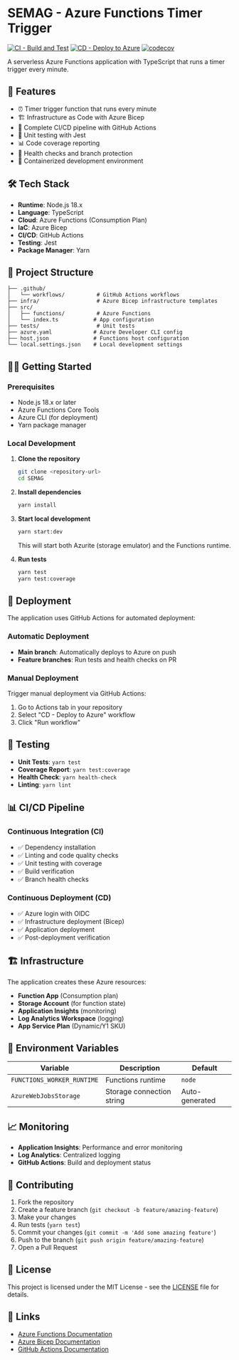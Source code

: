 # SEMAG - Azure Functions Timer Trigger

[![CI - Build and Test](https://github.com/USER/REPO/actions/workflows/ci.yml/badge.svg)](https://github.com/USER/REPO/actions/workflows/ci.yml)
[![CD - Deploy to Azure](https://github.com/USER/REPO/actions/workflows/deploy.yml/badge.svg)](https://github.com/USER/REPO/actions/workflows/deploy.yml)
[![codecov](https://codecov.io/gh/USER/REPO/branch/main/graph/badge.svg)](https://codecov.io/gh/USER/REPO)

A serverless Azure Functions application with TypeScript that runs a timer trigger every minute.

## 🚀 Features

- ⏰ Timer trigger function that runs every minute
- 🏗️ Infrastructure as Code with Azure Bicep
- 🔄 Complete CI/CD pipeline with GitHub Actions
- 🧪 Unit testing with Jest
- 📊 Code coverage reporting
- 🏥 Health checks and branch protection
- 🐳 Containerized development environment

## 🛠️ Tech Stack

- **Runtime**: Node.js 18.x
- **Language**: TypeScript
- **Cloud**: Azure Functions (Consumption Plan)
- **IaC**: Azure Bicep
- **CI/CD**: GitHub Actions
- **Testing**: Jest
- **Package Manager**: Yarn

## 📁 Project Structure

```
├── .github/
│   └── workflows/          # GitHub Actions workflows
├── infra/                  # Azure Bicep infrastructure templates
├── src/
│   ├── functions/          # Azure Functions
│   └── index.ts           # App configuration
├── tests/                  # Unit tests
├── azure.yaml             # Azure Developer CLI config
├── host.json              # Functions host configuration
└── local.settings.json    # Local development settings
```

## 🏃‍♂️ Getting Started

### Prerequisites

- Node.js 18.x or later
- Azure Functions Core Tools
- Azure CLI (for deployment)
- Yarn package manager

### Local Development

1. **Clone the repository**

   ```bash
   git clone <repository-url>
   cd SEMAG
   ```

2. **Install dependencies**

   ```bash
   yarn install
   ```

3. **Start local development**

   ```bash
   yarn start:dev
   ```

   This will start both Azurite (storage emulator) and the Functions runtime.

4. **Run tests**
   ```bash
   yarn test
   yarn test:coverage
   ```

## 🚀 Deployment

The application uses GitHub Actions for automated deployment:

### Automatic Deployment

- **Main branch**: Automatically deploys to Azure on push
- **Feature branches**: Run tests and health checks on PR

### Manual Deployment

Trigger manual deployment via GitHub Actions:

1. Go to Actions tab in your repository
2. Select "CD - Deploy to Azure" workflow
3. Click "Run workflow"

## 🧪 Testing

- **Unit Tests**: `yarn test`
- **Coverage Report**: `yarn test:coverage`
- **Health Check**: `yarn health-check`
- **Linting**: `yarn lint`

## 📊 CI/CD Pipeline

### Continuous Integration (CI)

- ✅ Dependency installation
- ✅ Linting and code quality checks
- ✅ Unit testing with coverage
- ✅ Build verification
- ✅ Branch health checks

### Continuous Deployment (CD)

- ✅ Azure login with OIDC
- ✅ Infrastructure deployment (Bicep)
- ✅ Application deployment
- ✅ Post-deployment verification

## 🏗️ Infrastructure

The application creates these Azure resources:

- **Function App** (Consumption plan)
- **Storage Account** (for function state)
- **Application Insights** (monitoring)
- **Log Analytics Workspace** (logging)
- **App Service Plan** (Dynamic/Y1 SKU)

## 🔧 Environment Variables

| Variable                   | Description               | Default        |
| -------------------------- | ------------------------- | -------------- |
| `FUNCTIONS_WORKER_RUNTIME` | Functions runtime         | `node`         |
| `AzureWebJobsStorage`      | Storage connection string | Auto-generated |

## 📈 Monitoring

- **Application Insights**: Performance and error monitoring
- **Log Analytics**: Centralized logging
- **GitHub Actions**: Build and deployment status

## 🤝 Contributing

1. Fork the repository
2. Create a feature branch (`git checkout -b feature/amazing-feature`)
3. Make your changes
4. Run tests (`yarn test`)
5. Commit your changes (`git commit -m 'Add some amazing feature'`)
6. Push to the branch (`git push origin feature/amazing-feature`)
7. Open a Pull Request

## 📝 License

This project is licensed under the MIT License - see the [LICENSE](LICENSE) file for details.

## 🔗 Links

- [Azure Functions Documentation](https://docs.microsoft.com/en-us/azure/azure-functions/)
- [Azure Bicep Documentation](https://docs.microsoft.com/en-us/azure/azure-resource-manager/bicep/)
- [GitHub Actions Documentation](https://docs.github.com/en/actions)
